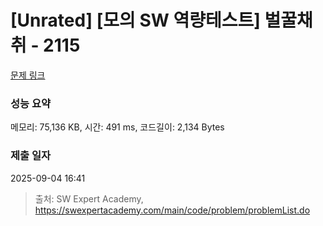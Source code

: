 # [Unrated] [모의 SW 역량테스트] 벌꿀채취 - 2115 

[문제 링크](https://swexpertacademy.com/main/code/problem/problemDetail.do?contestProbId=AV5V4A46AdIDFAWu) 

### 성능 요약

메모리: 75,136 KB, 시간: 491 ms, 코드길이: 2,134 Bytes

### 제출 일자

2025-09-04 16:41



> 출처: SW Expert Academy, https://swexpertacademy.com/main/code/problem/problemList.do